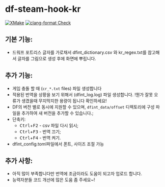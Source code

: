 # df-steam-hook-kr

[![XMake](https://github.com/dfint/df-steam-hook/actions/workflows/xmake.yml/badge.svg)](https://github.com/dfint/df-steam-hook/actions/workflows/xmake.yml)
[![clang-format Check](https://github.com/dfint/df-steam-hook/actions/workflows/clang-format-check.yml/badge.svg)](https://github.com/dfint/df-steam-hook/actions/workflows/clang-format-check.yml)

## 기본 기능:

- 드워프 포트리스 글자를 가로채서 dfint_dictionary.csv 와 kr_regex.txt를 참고해서 글자를 그림으로 생성 후에 화면에 뿌립니다.

## 추가 기능:

- 게임 충돌 할 때 (`cr_*.txt` files) 파일 생성합니다
- 적용된 번역을 상황을 보기 위해서 (dfint_log.log) 파일 생성합니다. !뭔가 잘못 오류가 생겼을때 무지막지한 용량이 됩니다 확인하세요! 
- DF의 버전 별로 동시에 지원할 수 있으며, `dfint_data/offset` 디렉토리에 구성 파일을 추가하여 새 버전을 추가할 수 있습니다.;
- 단축키:
  - <kbd>Ctrl</kbd>+<kbd>F2</kbd> - csv 파일 다시 읽시;
  - <kbd>Ctrl</kbd>+<kbd>F3</kbd> - 번역 끄기;
  - <kbd>Ctrl</kbd>+<kbd>F4</kbd> - 번역 켜기.
- dfint_config.toml파일에서 폰트, 사이즈 조절 가능
## 추가 사항:

- 아직 많이 부족합니다만 번역에 조금이라도 도움이 되고자 업로드 합니다.
- 능력자분들 코드 개선에 많은 도움 좀 주세요~! 




